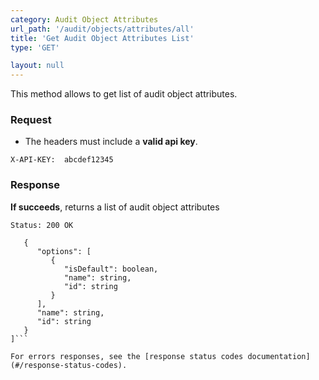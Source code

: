 ```yaml
---
category: Audit Object Attributes
url_path: '/audit/objects/attributes/all'
title: 'Get Audit Object Attributes List'
type: 'GET'

layout: null
---
```


This method allows to get list of audit object attributes.

### Request

* The headers must include a **valid api key**.

```X-API-KEY:  abcdef12345```

### Response

**If succeeds**, returns a list of audit object attributes

```Status: 200 OK```

```[
   {
      "options": [
         {
            "isDefault": boolean,
            "name": string,
            "id": string
         }
      ],
      "name": string,
      "id": string
   }
]```

For errors responses, see the [response status codes documentation](#/response-status-codes).
